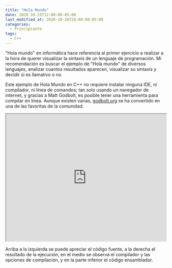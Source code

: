 ```yaml
---
title: "Hola Mundo"
date: 2020-10-25T12:00:00-05:00
last_modified_at: 2020-10-26T20:00:00-05:00
categories:
  - Principiante
tags:
  - C++
---
```


"Hola mundo" en informática hace referencia al primer ejercicio a realizar a la hora
de querer visualizar la sintaxis de un lenguaje de programación.
Mi recomendación es buscar el ejemplo de "Hola mundo" de diversos lenguajes, analizar
cuantos resultados aparecen, visualizar su sintaxis y decidir si es llamativo o no.

Este ejemplo de Hola Mundo en C++ no requiere instalar ninguna IDE, ni compilador, ni línea de comandos; 
tan solo usando un navegador de internet, y gracias a Matt Godbolt, es posible
tener una herramienta para compilar en línea. Aunque existen varias, [godbolt.org](https://godbolt.org/) se
ha convertido en una de las favoritas de la comunidad.

<iframe width="100%" height="400px" src="https://godbolt.org/e?readOnly=false&hideEditorToolbars=true#g:!((g:!((g:!((g:!((h:codeEditor,i:(fontScale:10,j:1,lang:c%2B%2B,selection:(endColumn:1,endLineNumber:1,positionColumn:1,positionLineNumber:1,selectionStartColumn:1,selectionStartLineNumber:1,startColumn:1,startLineNumber:1),source:'%23include+%3Ccstdio%3E%0A%0Aint+main()%0A%7B%0A++puts(%22Hola+Mundo%22)%3B%0A%0A++return+0%3B%0A%7D%0A'),l:'5',n:'0',o:'C%2B%2B+source+%231',t:'0')),k:54.17156286721503,l:'4',n:'0',o:'',s:0,t:'0'),(g:!((h:output,i:(compiler:1,editor:1,fontScale:10,wrap:'1'),l:'5',n:'0',o:'%231+with+x86-64+gcc+(trunk)',t:'0')),header:(),k:45.828437132784956,l:'4',m:100,n:'0',o:'',s:0,t:'0')),l:'2',m:34.40860215053764,n:'0',o:'',t:'0'),(g:!((h:compiler,i:(compiler:gsnapshot,filters:(b:'0',binary:'1',commentOnly:'0',demangle:'0',directives:'0',execute:'0',intel:'0',libraryCode:'1',trim:'1'),fontScale:10,j:1,lang:c%2B%2B,libs:!(),options:'-std%3Dc%2B%2B20',selection:(endColumn:1,endLineNumber:1,positionColumn:1,positionLineNumber:1,selectionStartColumn:1,selectionStartLineNumber:1,startColumn:1,startLineNumber:1),source:1),l:'5',n:'0',o:'x86-64+gcc+(trunk)+(Editor+%231,+Compiler+%231)+C%2B%2B',t:'0')),header:(),l:'4',m:65.59139784946237,n:'0',o:'',s:0,t:'0')),l:'3',n:'0',o:'',t:'0')),version:4"></iframe>

Arriba a la izquierda se puede apreciar el código fuente, a la derecha el resultado de la 
ejecución, en el medio se observa el compilador y las opciones de compilación, 
y en la parte inferior el código ensamblador.

